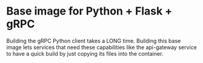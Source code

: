 # Base image for Python + Flask + gRPC

Building the gRPC Python client takes a LONG time. Building this base image
lets services that need these capabilities like the api-gateway service to have a quick build
by just copying its files into the container.